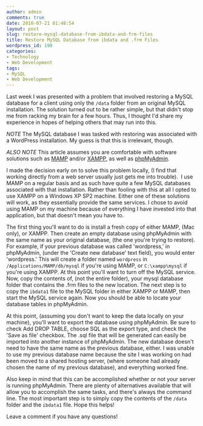 ```yaml
---
author: admin
comments: true
date: 2010-07-21 01:48:54
layout: post
slug: restore-mysql-database-from-ibdata-and-frm-files
title: Restore MySQL Database from ibdata and .frm Files
wordpress_id: 190
categories:
- Technology
- Web Development
tags:
- MySQL
- Web Development
---
```


Last week I was presented with a problem that involved restoring a MySQL database for a client using only the `/data` folder from an original MySQL installation. The solution turned out to be rather simple, but that didn't stop me from racking my brain for a few hours. Thus, I thought I'd share my experience in hopes of helping others that may run into this.

*NOTE* The MySQL database I was tasked with restoring was associated with a WordPress installation. My guess is that this is irrelevant, though.

*ALSO NOTE* This article assumes you are comfortable with software solutions such as [MAMP](http://www.mamp.info/en/index.html) and/or [XAMPP](http://www.apachefriends.org/en/xampp.html), as well as [phpMyAdmin](http://www.phpmyadmin.net/home_page/index.php).

I made the decision early on to solve this problem locally, (I find that working directly from a web server usually just gets me into trouble).  I use MAMP on a regular basis and as such have quite a few MySQL databases associated with that installation. Rather than fooling with this at all I opted to use XAMPP on a Windows XP SP2 machine. Either one of these solutions will work, as they essentially provide the same services. I chose to avoid using MAMP on my machine because of everything I have invested into that application, but that doesn't mean you have to.

The first thing you'll want to do is install a fresh copy of either MAMP, (Mac only), or XAMPP. Then create an empty database using phpMyAdmin with the same name as your original database, (the one you're trying to restore). For example, if your previous database was called 'wordpress,' in phpMyAdmin, (under the 'Create new database' text field), you would enter 'wordpress.' This will create a folder named `wordpress` in `/Applications/MAMP/db/mysql` if you're using MAMP, or `C:\xampp\mysql` if you're using XAMPP. At this point you'll want to turn off the MySQL service. Now, copy the contents of, (not the entire folder), your mysql database folder that contains the .frm files to the new location. The next step is to copy the `ibdata1` file to the MySQL folder in either XAMPP or MAMP, then start the MySQL service again. Now you should be able to locate your database tables in phpMyAdmin.

At this point, (assuming you don't want to keep the data locally on your machine), you'll want to export the database using phpMyAdmin. Be sure to check Add DROP TABLE, choose SQL as the export type, and check the 'Save as file' checkbox. The .sql file that will be generated can easily be imported into another instance of phpMyAdmin. The new database doesn't need to have the same name as the previous database, either. I was unable to use my previous database name because the site I was working on had been moved to a shared hosting server, (where someone had already chosen the name of my previous database), and everything worked fine.

Also keep in mind that this can be accomplished whether or not your server is running phpMyAdmin. There are plenty of alternatives available that will allow you to accomplish the same tasks, and there's always the command line. The most important step is to simply copy the contents of the `/data` folder and the `ibdata1` file. Hope this helps!

Leave a comment if you have any questions!
